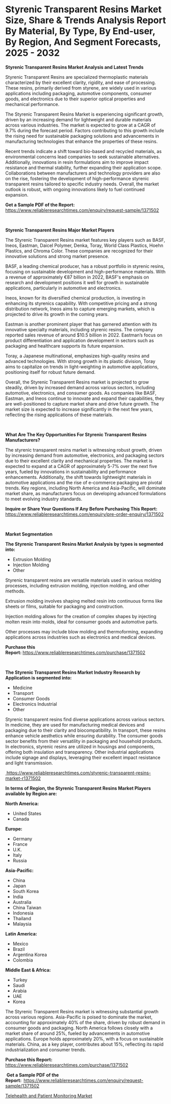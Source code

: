 <p><h1>Styrenic Transparent Resins Market Size, Share & Trends Analysis Report By Material, By Type, By End-user, By Region, And Segment Forecasts, 2025 - 2032</h1></p><p><strong>Styrenic Transparent Resins Market Analysis and Latest Trends</strong></p>
<p><p>Styrenic Transparent Resins are specialized thermoplastic materials characterized by their excellent clarity, rigidity, and ease of processing. These resins, primarily derived from styrene, are widely used in various applications including packaging, automotive components, consumer goods, and electronics due to their superior optical properties and mechanical performance.</p><p>The Styrenic Transparent Resins Market is experiencing significant growth, driven by an increasing demand for lightweight and durable materials across various industries. The market is expected to grow at a CAGR of 9.7% during the forecast period. Factors contributing to this growth include the rising need for sustainable packaging solutions and advancements in manufacturing technologies that enhance the properties of these resins.</p><p>Recent trends indicate a shift toward bio-based and recycled materials, as environmental concerns lead companies to seek sustainable alternatives. Additionally, innovations in resin formulations aim to improve impact resistance and thermal stability, further expanding their application scope. Collaborations between manufacturers and technology providers are also on the rise, fostering the development of high-performance styrenic transparent resins tailored to specific industry needs. Overall, the market outlook is robust, with ongoing innovations likely to fuel continued expansion.</p></p>
<p><strong>Get a Sample PDF of the Report:&nbsp;</strong> <a href="https://www.reliableresearchtimes.com/enquiry/request-sample/1371502?utm_campaign=2199&utm_medium=2&utm_source=Github&utm_content=ia&utm_term=22032025&utm_id=styrenic-transparent-resins">https://www.reliableresearchtimes.com/enquiry/request-sample/1371502</a></p>
<p>&nbsp;</p>
<p><strong>Styrenic Transparent Resins Major Market Players</strong></p>
<p><p>The Styrenic Transparent Resins market features key players such as BASF, Ineos, Eastman, Daicel Polymer, Denka, Toray, World Class Plastics, Hoehn Plastics, and Chroma Color. These companies are recognized for their innovative solutions and strong market presence.</p><p>BASF, a leading chemical producer, has a robust portfolio in styrenic resins, focusing on sustainable development and high-performance materials. With a revenue of approximately €87 billion in 2022, BASF's emphasis on research and development positions it well for growth in sustainable applications, particularly in automotive and electronics.</p><p>Ineos, known for its diversified chemical production, is investing in enhancing its styrenics capability. With competitive pricing and a strong distribution network, Ineos aims to capture emerging markets, which is projected to drive its growth in the coming years.</p><p>Eastman is another prominent player that has garnered attention with its innovative specialty materials, including styrenic resins. The company reported sales revenue of around $10.5 billion in 2022. Eastman’s focus on product differentiation and application development in sectors such as packaging and healthcare supports its future expansion.</p><p>Toray, a Japanese multinational, emphasizes high-quality resins and advanced technologies. With strong growth in its plastic division, Toray aims to capitalize on trends in light-weighting in automotive applications, positioning itself for robust future demand.</p><p>Overall, the Styrenic Transparent Resins market is projected to grow steadily, driven by increased demand across various sectors, including automotive, electronics, and consumer goods. As companies like BASF, Eastman, and Ineos continue to innovate and expand their capabilities, they are well-positioned to capture market share and drive future growth. The market size is expected to increase significantly in the next few years, reflecting the rising applications of these materials.</p></p>
<p>&nbsp;</p>
<p><strong>What Are The Key Opportunities For Styrenic Transparent Resins Manufacturers?</strong></p>
<p><p>The styrenic transparent resins market is witnessing robust growth, driven by increasing demand from automotive, electronics, and packaging sectors due to their excellent clarity and mechanical properties. The market is expected to expand at a CAGR of approximately 5-7% over the next five years, fueled by innovations in sustainability and performance enhancements. Additionally, the shift towards lightweight materials in automotive applications and the rise of e-commerce packaging are pivotal trends. Key regions, including North America and Asia-Pacific, will dominate market share, as manufacturers focus on developing advanced formulations to meet evolving industry standards.</p></p>
<p><strong>Inquire or Share Your Questions If Any Before Purchasing This Report:</strong> <a href="https://www.reliableresearchtimes.com/enquiry/pre-order-enquiry/1371502?utm_campaign=2199&utm_medium=2&utm_source=Github&utm_content=ia&utm_term=22032025&utm_id=styrenic-transparent-resins">https://www.reliableresearchtimes.com/enquiry/pre-order-enquiry/1371502</a></p>
<p>&nbsp;</p>
<p><strong>Market Segmentation</strong></p>
<p><strong>The Styrenic Transparent Resins Market Analysis by types is segmented into:</strong></p>
<p><ul><li>Extrusion Molding</li><li>Injection Molding</li><li>Other</li></ul></p>
<p><p>Styrenic transparent resins are versatile materials used in various molding processes, including extrusion molding, injection molding, and other methods. </p><p>Extrusion molding involves shaping melted resin into continuous forms like sheets or films, suitable for packaging and construction. </p><p>Injection molding allows for the creation of complex shapes by injecting molten resin into molds, ideal for consumer goods and automotive parts. </p><p>Other processes may include blow molding and thermoforming, expanding applications across industries such as electronics and medical devices.</p></p>
<p><strong>Purchase this Report:&nbsp;</strong><a href="https://www.reliableresearchtimes.com/purchase/1371502?utm_campaign=2199&utm_medium=2&utm_source=Github&utm_content=ia&utm_term=22032025&utm_id=styrenic-transparent-resins">https://www.reliableresearchtimes.com/purchase/1371502</a></p>
<p>&nbsp;</p>
<p><strong>The Styrenic Transparent Resins Market Industry Research by Application is segmented into:</strong></p>
<p><ul><li>Medicine</li><li>Transport</li><li>Consumer Goods</li><li>Electronics Industrial</li><li>Other</li></ul></p>
<p><p>Styrenic transparent resins find diverse applications across various sectors. In medicine, they are used for manufacturing medical devices and packaging due to their clarity and biocompatibility. In transport, these resins enhance vehicle aesthetics while ensuring durability. The consumer goods sector benefits from their versatility in packaging and household products. In electronics, styrenic resins are utilized in housings and components, offering both insulation and transparency. Other industrial applications include signage and displays, leveraging their excellent impact resistance and light transmission.</p></p>
<p><a href="https://www.reliableresearchtimes.com/styrenic-transparent-resins-market-r1371502?utm_campaign=2199&utm_medium=2&utm_source=Github&utm_content=ia&utm_term=22032025&utm_id=styrenic-transparent-resins">&nbsp;https://www.reliableresearchtimes.com/styrenic-transparent-resins-market-r1371502</a></p>
<p><strong>In terms of Region, the Styrenic Transparent Resins Market Players available by Region are:</strong></p>
<p>
    <p> <strong> North America: </strong>
        <ul>
            <li>United States</li>
            <li>Canada</li>
        </ul>
        </p> 
    <p> <strong> Europe: </strong>
        <ul>
            <li>Germany</li>
            <li>France</li>
            <li>U.K.</li>
            <li>Italy</li>
            <li>Russia</li>
        </ul>
        </p> 
    <p> <strong> Asia-Pacific: </strong>
        <ul>
            <li>China</li>
            <li>Japan</li>
            <li>South Korea</li>
            <li>India</li>
            <li>Australia</li>
            <li>China Taiwan</li>
            <li>Indonesia</li>
            <li>Thailand</li>
            <li>Malaysia</li>
        </ul>
        </p> 
    <p> <strong> Latin America: </strong>
        <ul>
            <li>Mexico</li>
            <li>Brazil</li>
            <li>Argentina Korea</li>
            <li>Colombia</li>
        </ul>
        </p> 
    <p> <strong> Middle East & Africa: </strong>
        <ul>
            <li>Turkey</li>
            <li>Saudi</li>
            <li>Arabia</li>
            <li>UAE</li>
            <li>Korea</li>
        </ul>
    </p>
    </p>
<p><p>The Styrenic Transparent Resins market is witnessing substantial growth across various regions. Asia-Pacific is poised to dominate the market, accounting for approximately 40% of the share, driven by robust demand in consumer goods and packaging. North America follows closely with a market share of around 25%, fueled by advancements in automotive applications. Europe holds approximately 20%, with a focus on sustainable materials. China, as a key player, contributes about 15%, reflecting its rapid industrialization and consumer trends.</p></p>
<p><strong>Purchase this Report: </strong><a href="https://www.reliableresearchtimes.com/purchase/1371502?utm_campaign=2199&utm_medium=2&utm_source=Github&utm_content=ia&utm_term=22032025&utm_id=styrenic-transparent-resins">https://www.reliableresearchtimes.com/purchase/1371502</a></p>
<p>&nbsp;<strong>Get a Sample PDF of the Report:&nbsp;&nbsp;</strong><a href="https://www.reliableresearchtimes.com/enquiry/request-sample/1371502?utm_campaign=2199&utm_medium=2&utm_source=Github&utm_content=ia&utm_term=22032025&utm_id=styrenic-transparent-resins">https://www.reliableresearchtimes.com/enquiry/request-sample/1371502</a></p>
<p><strong></strong></p>
<p><p><a href="https://github.com/SamiaChowdhury801/Market-Research-Report-List-2/blob/main/telehealth-and-patient-monitoring-market.md?utm_campaign=2199&utm_medium=2&utm_source=Github&utm_content=ia&utm_term=22032025&utm_id=styrenic-transparent-resins">Telehealth and Patient Monitoring Market</a></p></p>